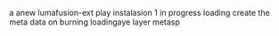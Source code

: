 a anew lumafusion-ext
play
instalasion 1
in progress
loading
create the meta
data on burning
loadingaye
layer
metasp
